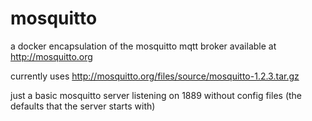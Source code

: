 mosquitto
=========

a docker encapsulation of the mosquitto mqtt broker available at  http://mosquitto.org

currently uses http://mosquitto.org/files/source/mosquitto-1.2.3.tar.gz

just a basic mosquitto server listening on 1889 without config files (the defaults that the server starts with)
